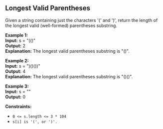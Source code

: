 ## Longest Valid Parentheses

Given a string containing just the characters '(' and ')', return the length of the longest valid (well-formed) parentheses substring.

 

**Example 1:**  
**Input:** s = "(()"  
**Output:** 2  
**Explanation:** The longest valid parentheses substring is "()".

**Example 2:**  
**Input:** s = ")()())"  
**Output:** 4  
**Explanation:** The longest valid parentheses substring is "()()".

**Example 3:**  
**Input:** s = ""  
**Output:** 0
 

**Constraints:** 

- `0 <= s.length <= 3 * 104`
- `s[i] is '(', or ')'.`
